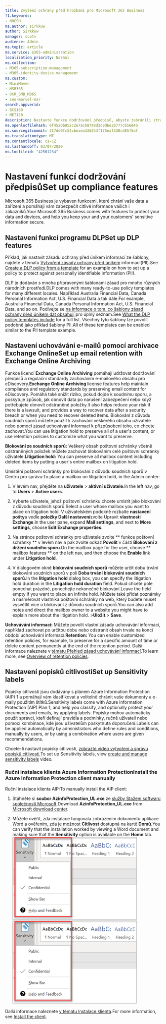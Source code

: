 ```yaml
---
title: Zvýšení ochrany před hrozbami pro Microsoft 365 Business
f1.keywords:
- NOCSH
ms.author: sirkkuw
author: Sirkkuw
manager: scotv
audience: Admin
ms.topic: article
ms.service: o365-administration
localization_priority: Normal
ms.collection:
- M365-subscription-management
- M365-identity-device-management
ms.custom:
- MiniMaven
- MSB365
- OKR_SMB_M365
- seo-marvel-mar
search.appverid:
- BCS160
- MET150
description: Nastavte funkce dodržování předpisů, abyste zabránili ztrátě dat a zajistili bezpečnost citlivých informací vašich zákazníků.
ms.openlocfilehash: 6f4520b052c2e7acb8748d3c9d6e26777cb56d4b
ms.sourcegitcommit: 217de0fc54cbeaea32d253f175eaf338cd85f5af
ms.translationtype: MT
ms.contentlocale: cs-CZ
ms.lasthandoff: 03/07/2020
ms.locfileid: "42561234"
---
```

# <a name="set-up-compliance-features"></a><span data-ttu-id="2f9e6-103">Nastavení funkcí dodržování předpisů</span><span class="sxs-lookup"><span data-stu-id="2f9e6-103">Set up compliance features</span></span>

<span data-ttu-id="2f9e6-104">Microsoft 365 Business je vybaven funkcemi, které chrání vaše data a zařízení a pomáhají vám zabezpečit citlivé informace vašich i zákazníků.</span><span class="sxs-lookup"><span data-stu-id="2f9e6-104">Your Microsoft 365 Business comes with features to protect your data and devices, and help you keep your and your customers' sensitive information secure.</span></span>

## <a name="set-up-dlp-features"></a><span data-ttu-id="2f9e6-105">Nastavení funkcí programu DLP</span><span class="sxs-lookup"><span data-stu-id="2f9e6-105">Set up DLP features</span></span>

<span data-ttu-id="2f9e6-106">Příklad, jak nastavit zásadu ochrany před únikem informací ze šablony, najdete v tématu [Vytvoření zásady ochrany před únikem](https://support.office.com/article/59414438-99f5-488b-975c-5023f2254369) informací(PII).</span><span class="sxs-lookup"><span data-stu-id="2f9e6-106">See [Create a DLP policy from a template](https://support.office.com/article/59414438-99f5-488b-975c-5023f2254369) for an example on how to set up a policy to protect against personally identifiable information (PII).</span></span> 
  
<span data-ttu-id="2f9e6-107">DLP je dodáván s mnoha připravenými šablonami zásad pro mnoho různých národních prostředí.</span><span class="sxs-lookup"><span data-stu-id="2f9e6-107">DLP comes with many ready-to-use policy templates for many different locales.</span></span> <span data-ttu-id="2f9e6-108">Například Australia Financial Data, Canada Personal Information Act, U.S. Financial Data a tak dále.</span><span class="sxs-lookup"><span data-stu-id="2f9e6-108">For example, Australia Financial Data, Canada Personal Information Act, U.S. Financial Data, and so on.</span></span> <span data-ttu-id="2f9e6-109">Podívejte se [na informace o tom, co šablony zásad ochrany před únikem dat obsahují](https://support.office.com/article/c2e588d3-8f4f-4937-a286-8c399f28953a) pro úplný seznam.</span><span class="sxs-lookup"><span data-stu-id="2f9e6-109">See [What the DLP policy templates include](https://support.office.com/article/c2e588d3-8f4f-4937-a286-8c399f28953a) for a full list.</span></span> <span data-ttu-id="2f9e6-110">Všechny tyto šablony lze povolit podobně jako příklad šablony PII.</span><span class="sxs-lookup"><span data-stu-id="2f9e6-110">All of these templates can be enabled similar to the PII template example.</span></span> 
  
## <a name="set-up-email-retention-with-exchange-online-archiving"></a><span data-ttu-id="2f9e6-111">Nastavení uchovávání e-mailů pomocí archivace Exchange Online</span><span class="sxs-lookup"><span data-stu-id="2f9e6-111">Set up email retention with Exchange Online Archiving</span></span>

 <span data-ttu-id="2f9e6-112">Funkce licencí **Exchange Online Archiving** pomáhají udržovat dodržování předpisů a regulační standardy zachováním e-mailového obsahu pro eDiscovery.</span><span class="sxs-lookup"><span data-stu-id="2f9e6-112">**Exchange Online Archiving** license features help maintain compliance and regulatory standards by preserving email content for eDiscovery.</span></span> <span data-ttu-id="2f9e6-113">Pomáhá také snížit riziko, pokud dojde k soudnímu sporu, a poskytuje způsob, jak obnovit data po narušení zabezpečení nebo když potřebujete obnovit odstraněné položky.</span><span class="sxs-lookup"><span data-stu-id="2f9e6-113">It also helps reduce your risk if there is a lawsuit, and provides a way to recover data after a security breach or when you need to recover deleted items.</span></span> <span data-ttu-id="2f9e6-114">Blokování z důvodu soudních sporů můžete použít k zachování veškerého obsahu uživatele nebo pomocí zásad uchovávání informací k přizpůsobení toho, co chcete zachovat.</span><span class="sxs-lookup"><span data-stu-id="2f9e6-114">You can use litigation hold to preserve all of a user's content, or use retention policies to customize what you want to preserve.</span></span>
  
<span data-ttu-id="2f9e6-115">**Blokování ze soudních sporů:** Veškerý obsah poštovní schránky včetně odstraněných položek můžete zachovat blokováním celé poštovní schránky uživatele.</span><span class="sxs-lookup"><span data-stu-id="2f9e6-115">**Litigation hold:** You can preserve all mailbox content including deleted items by putting a user's entire mailbox on litigation hold.</span></span> 
    
<span data-ttu-id="2f9e6-116">Umístění poštovní schránky pro blokování z důvodu soudních sporů v Centru pro správu:</span><span class="sxs-lookup"><span data-stu-id="2f9e6-116">To place a mailbox on litigation hold, in the Admin center:</span></span>
    
1. <span data-ttu-id="2f9e6-117">V levém nav, přejděte na **uživatele** \> **aktivní uživatele**.</span><span class="sxs-lookup"><span data-stu-id="2f9e6-117">In the left nav, go to **Users** \> **Active users**.</span></span>
    
2. <span data-ttu-id="2f9e6-118">Vyberte uživatele, jehož poštovní schránku chcete umístit jako blokování z důvodu soudních sporů.</span><span class="sxs-lookup"><span data-stu-id="2f9e6-118">Select a user whose mailbox you want to place on litigation hold.</span></span> <span data-ttu-id="2f9e6-119">V uživatelském podokně rozbalte **nastavení pošty**a vedle **položky Další nastavení**zvolte Upravit **vlastnosti Exchange**.</span><span class="sxs-lookup"><span data-stu-id="2f9e6-119">In the user pane, expand **Mail settings**, and next to **More settings**, choose **Edit Exchange properties**.</span></span>
    
3. <span data-ttu-id="2f9e6-120">Na stránce poštovní schránky pro uživatele zvolte \*\* funkce poštovní schránky \*\* v levém nav a pak zvolte odkaz **Povolit** v části **Blokování z držení soudního sporu**.</span><span class="sxs-lookup"><span data-stu-id="2f9e6-120">On the mailbox page for the user, choose \*\* mailbox features \*\* on the left nav, and then choose the **Enable** link under **Litigation hold**.</span></span>
    
4. <span data-ttu-id="2f9e6-121">V dialogovém okně **blokování soudních sporů** můžete určit dobu trvání blokování soudních sporů v poli **Doba trvání blokování soudních sporů.**</span><span class="sxs-lookup"><span data-stu-id="2f9e6-121">In the **litigation hold** dialog box, you can specify the litigation hold duration in the **Litigation hold duration** field.</span></span> <span data-ttu-id="2f9e6-122">Pokud chcete pole ponechat prázdné, ponechejte nekonečné blokování.</span><span class="sxs-lookup"><span data-stu-id="2f9e6-122">Leave the field empty if you want to place an infinite hold.</span></span> <span data-ttu-id="2f9e6-123">Můžete také přidat poznámky a nasměrovat vlastníka poštovní schránky na web, který budete muset vysvětlit více o blokování z důvodu soudních sporů.</span><span class="sxs-lookup"><span data-stu-id="2f9e6-123">You can also add notes and direct the mailbox owner to a website you might have to explain more about the litigation hold.</span></span> <span data-ttu-id="2f9e6-124">\>**Uložit**.</span><span class="sxs-lookup"><span data-stu-id="2f9e6-124">\> **Save**.</span></span>
    
<span data-ttu-id="2f9e6-125">**Uchovávání informací:** Můžete povolit vlastní zásady uchovávání informací, například zachovat po určitou dobu nebo odstranit obsah trvale na konci období uchovávání informací.</span><span class="sxs-lookup"><span data-stu-id="2f9e6-125">**Retention:** You can enable customized retention policies, for example, to preserve for a specific amount of time or delete content permanently at the end of the retention period.</span></span> <span data-ttu-id="2f9e6-126">Další informace naleznete v [tématu Přehled zásad uchovávání informací](https://support.office.com/article/5e377752-700d-4870-9b6d-12bfc12d2423).</span><span class="sxs-lookup"><span data-stu-id="2f9e6-126">To learn more, see [Overview of retention policies](https://support.office.com/article/5e377752-700d-4870-9b6d-12bfc12d2423).</span></span>

## <a name="set-up-sensitivity-labels"></a><span data-ttu-id="2f9e6-127">Nastavení popisků citlivosti</span><span class="sxs-lookup"><span data-stu-id="2f9e6-127">Set up Sensitivity labels</span></span>

<span data-ttu-id="2f9e6-128">Popisky citlivosti jsou dodávány s plánem Azure Information Protection (AIP) 1 a pomáhají vám klasifikovat a volitelně chránit vaše dokumenty a e-maily použitím štítků.</span><span class="sxs-lookup"><span data-stu-id="2f9e6-128">Sensitivity labels come with Azure Information Protection (AIP) Plan 1, and help you classify, and optionally protect your documents and emails, by applying labels.</span></span> <span data-ttu-id="2f9e6-129">Popisky mohou automaticky použít správci, kteří definují pravidla a podmínky, ručně uživateli nebo pomocí kombinace, kde jsou uživatelům poskytnuta doporučení.</span><span class="sxs-lookup"><span data-stu-id="2f9e6-129">Labels can be applied automatically by administrators who define rules and conditions, manually by users, or by using a combination where users are given recommendations.</span></span>

<span data-ttu-id="2f9e6-130">Chcete-li nastavit popisky citlivosti, [zobrazte video vytvoření a správu popisků citlivosti.](https://support.office.com/article/2fb96b54-7dd2-4f0c-ac8d-170790d4b8b9)</span><span class="sxs-lookup"><span data-stu-id="2f9e6-130">To set up Sensitivity labels, view [create and manage sensitivity labels](https://support.office.com/article/2fb96b54-7dd2-4f0c-ac8d-170790d4b8b9) video.</span></span>



### <a name="install-the-azure-information-protection-client-manually"></a><span data-ttu-id="2f9e6-131">Ruční instalace klienta Azure Information Protection</span><span class="sxs-lookup"><span data-stu-id="2f9e6-131">Install the Azure Information Protection client manually</span></span>

<span data-ttu-id="2f9e6-132">Ruční instalace klienta AIP:</span><span class="sxs-lookup"><span data-stu-id="2f9e6-132">To manually install the AIP client:</span></span>

1. <span data-ttu-id="2f9e6-133">Stáhněte si **soubor AzinfoProtection_UL.exe** ze [služby Stažení softwaru společnosti Microsoft](https://www.microsoft.com/download/details.aspx?id=53018).</span><span class="sxs-lookup"><span data-stu-id="2f9e6-133">Download **AzinfoProtection_UL.exe** from [Microsoft download center](https://www.microsoft.com/download/details.aspx?id=53018).</span></span>
 
2. <span data-ttu-id="2f9e6-134">Můžete ověřit, zda instalace fungovala zobrazením dokumentu aplikace Word a ověřením, zda je možnost **Citlivost** dostupná na kartě **Domů.**</span><span class="sxs-lookup"><span data-stu-id="2f9e6-134">You can verify that the installation worked by viewing a Word document and making sure that the **Sensitivity** option is available on the **Home** tab.</span></span>
<br/><span data-ttu-id="2f9e6-135">![Rozevírací přehled karta Ochrana v dokumentu aplikace Word](../media/word-sensitivity.png)</span><span class="sxs-lookup"><span data-stu-id="2f9e6-135">![Protection tab drop-down in a Word document.](../media/word-sensitivity.png)</span></span>

<span data-ttu-id="2f9e6-136">Další informace naleznete [v tématu Instalace klienta](https://docs.microsoft.com/azure/information-protection/infoprotect-tutorial-step3).</span><span class="sxs-lookup"><span data-stu-id="2f9e6-136">For more information, see [Install the client](https://docs.microsoft.com/azure/information-protection/infoprotect-tutorial-step3).</span></span>
